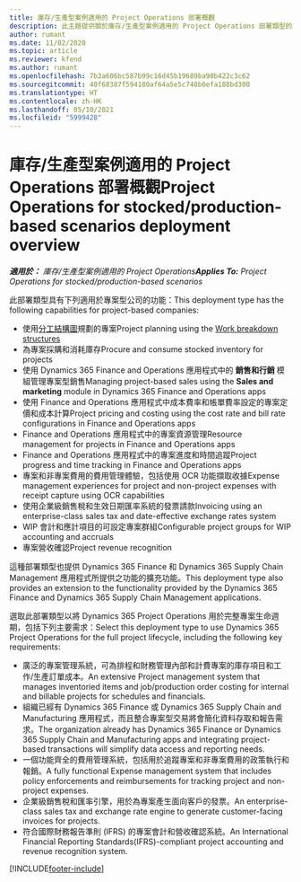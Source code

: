 ```yaml
---
title: 庫存/生產型案例適用的 Project Operations 部署概觀
description: 此主題提供關於庫存/生產型案例適用的 Project Operations 部署類型的資訊。
author: rumant
ms.date: 11/02/2020
ms.topic: article
ms.reviewer: kfend
ms.author: rumant
ms.openlocfilehash: 7b2a606bc587b99c16d45b19689ba90b422c3c62
ms.sourcegitcommit: 40f68387f594180af64a5e5c748b6efa188bd300
ms.translationtype: HT
ms.contentlocale: zh-HK
ms.lasthandoff: 05/10/2021
ms.locfileid: "5999428"
---
```

# <a name="project-operations-for-stockedproduction-based-scenarios-deployment-overview"></a><span data-ttu-id="221b9-103">庫存/生產型案例適用的 Project Operations 部署概觀</span><span class="sxs-lookup"><span data-stu-id="221b9-103">Project Operations for stocked/production-based scenarios deployment overview</span></span>

<span data-ttu-id="221b9-104">_**適用於：** 庫存/生產型案例適用的 Project Operations_</span><span class="sxs-lookup"><span data-stu-id="221b9-104">_**Applies To:** Project Operations for stocked/production-based scenarios_</span></span>


<span data-ttu-id="221b9-105">此部署類型具有下列適用於專案型公司的功能：</span><span class="sxs-lookup"><span data-stu-id="221b9-105">This deployment type has the following capabilities for project-based companies:</span></span>

- <span data-ttu-id="221b9-106">使用[分工結構圖](work-breakdown-structures.md)規劃的專案</span><span class="sxs-lookup"><span data-stu-id="221b9-106">Project planning using the [Work breakdown structures](work-breakdown-structures.md)</span></span>
- <span data-ttu-id="221b9-107">為專案採購和消耗庫存</span><span class="sxs-lookup"><span data-stu-id="221b9-107">Procure and consume stocked inventory for projects</span></span>
- <span data-ttu-id="221b9-108">使用 Dynamics 365 Finance and Operations 應用程式中的 **銷售和行銷** 模組管理專案型銷售</span><span class="sxs-lookup"><span data-stu-id="221b9-108">Managing project-based sales using the **Sales and marketing** module in Dynamics 365 Finance and Operations apps</span></span>
- <span data-ttu-id="221b9-109">使用 Finance and Operations 應用程式中成本費率和帳單費率設定的專案定價和成本計算</span><span class="sxs-lookup"><span data-stu-id="221b9-109">Project pricing and costing using the cost rate and bill rate configurations in Finance and Operations apps</span></span>
- <span data-ttu-id="221b9-110">Finance and Operations 應用程式中的專案資源管理</span><span class="sxs-lookup"><span data-stu-id="221b9-110">Resource management for projects in Finance and Operations apps</span></span>
- <span data-ttu-id="221b9-111">Finance and Operations 應用程式中的專案進度和時間追蹤</span><span class="sxs-lookup"><span data-stu-id="221b9-111">Project progress and time tracking in Finance and Operations apps</span></span>
- <span data-ttu-id="221b9-112">專案和非專案費用的費用管理體驗，包括使用 OCR 功能擷取收據</span><span class="sxs-lookup"><span data-stu-id="221b9-112">Expense management experiences for project and non-project expenses with receipt capture using OCR capabilities</span></span>
- <span data-ttu-id="221b9-113">使用企業級銷售稅和生效日期匯率系統的發票請款</span><span class="sxs-lookup"><span data-stu-id="221b9-113">Invoicing using an enterprise-class sales tax and date-effective exchange rates system</span></span>
- <span data-ttu-id="221b9-114">WIP 會計和應計項目的可設定專案群組</span><span class="sxs-lookup"><span data-stu-id="221b9-114">Configurable project groups for WIP accounting and accruals</span></span>
- <span data-ttu-id="221b9-115">專案營收確認</span><span class="sxs-lookup"><span data-stu-id="221b9-115">Project revenue recognition</span></span>

<span data-ttu-id="221b9-116">這種部署類型也提供 Dynamics 365 Finance 和 Dynamics 365 Supply Chain Management 應用程式所提供之功能的擴充功能。</span><span class="sxs-lookup"><span data-stu-id="221b9-116">This deployment type also provides an extension to the functionality provided by the Dynamics 365 Finance and Dynamics 365 Supply Chain Management applications.</span></span>

<span data-ttu-id="221b9-117">選取此部署類型以將 Dynamics 365 Project Operations 用於完整專案生命週期，包括下列主要需求：</span><span class="sxs-lookup"><span data-stu-id="221b9-117">Select this deployment type to use Dynamics 365 Project Operations for the full project lifecycle, including the following key requirements:</span></span>

- <span data-ttu-id="221b9-118">廣泛的專案管理系統，可為排程和財務管理內部和計費專案的庫存項目和工作/生產訂單成本。</span><span class="sxs-lookup"><span data-stu-id="221b9-118">An extensive Project management system that manages inventoried items and job/production order costing for internal and billable projects for schedules and financials.</span></span>
- <span data-ttu-id="221b9-119">組織已經有 Dynamics 365 Finance 或 Dynamics 365 Supply Chain and Manufacturing 應用程式，而且整合專案型交易將會簡化資料存取和報告需求。</span><span class="sxs-lookup"><span data-stu-id="221b9-119">The organization already has Dynamics 365 Finance or Dynamics 365 Supply Chain and Manufacturing apps and integrating project-based transactions will simplify data access and reporting needs.</span></span>
- <span data-ttu-id="221b9-120">一個功能齊全的費用管理系統，包括用於追蹤專案和非專案費用的政策執行和報銷。</span><span class="sxs-lookup"><span data-stu-id="221b9-120">A fully functional Expense management system that includes policy enforcements and reimbursements for tracking project and non-project expenses.</span></span>
- <span data-ttu-id="221b9-121">企業級銷售稅和匯率引擎，用於為專案產生面向客戶的發票。</span><span class="sxs-lookup"><span data-stu-id="221b9-121">An enterprise-class sales tax and exchange rate engine to generate customer-facing invoices for projects.</span></span>
- <span data-ttu-id="221b9-122">符合國際財務報告準則 (IFRS) 的專案會計和營收確認系統。</span><span class="sxs-lookup"><span data-stu-id="221b9-122">An International Financial Reporting Standards(IFRS)-compliant project accounting and revenue recognition system.</span></span>



[!INCLUDE[footer-include](../includes/footer-banner.md)]